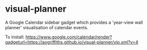 # visual-planner
A Google Calendar sidebar gadget which provides a 'year-view wall planner' visualisation of calendar events.

To install:
https://www.google.com/calendar/render?gadgeturl=https://aogriffiths.github.io/visual-planner/vip.xml?v=4
